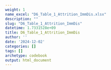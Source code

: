 ```yaml
---
weight: 1
name_excel: "D6_Table_1_Attrition_ImmDis.xlsx"
description: ""
slug: "D6_Table_1_Attrition_ImmDis"
datetime: 1.7331528e+09
title: D6_Table_1_Attrition_ImmDis
author: ''
date: '2024-12-02'
categories: []
tags: []
archetype: codebook
output: html_document
---
```


<div class="tabcontent"></div>
